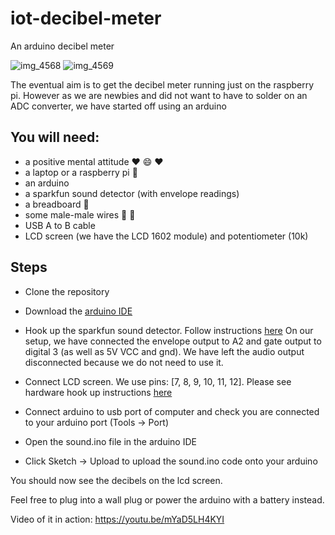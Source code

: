 # iot-decibel-meter
An arduino decibel meter

![img_4568](https://user-images.githubusercontent.com/11833296/34159583-afba8346-e4c1-11e7-946e-8052d99149c2.jpg)
![img_4569](https://user-images.githubusercontent.com/11833296/34159585-afe318c4-e4c1-11e7-8041-bea868c1ef4c.jpg)

The eventual aim is to get the decibel meter running just on the raspberry pi. However as we are newbies and did not want to have to solder on an ADC converter, we have started off using an arduino

## You will need:
- a positive mental attitude :heart: :smile: :heart:
- a laptop or a raspberry pi :cake:
- an arduino
- a sparkfun sound detector (with envelope readings)
- a breadboard :bread:
- some male-male wires :boy: :boy:
- USB A to B cable
- LCD screen (we have the LCD 1602 module) and potentiometer (10k)

## Steps
- Clone the repository
- Download the [arduino IDE](https://www.arduino.cc/en/Main/Software)
- Hook up the sparkfun sound detector. Follow instructions [here](https://learn.sparkfun.com/tutorials/sound-detector-hookup-guide?_ga=2.42092133.1361593521.1505302503-234789299.1505302503#introducing-the-sound-detector)
On our setup, we have connected the envelope output to A2 and gate output to digital 3 (as well as 5V VCC and gnd). We have left the audio output disconnected because we do not need to use it.

- Connect LCD screen. We use pins: [7, 8, 9, 10, 11, 12]. Please see hardware hook up instructions [here](http://johnny-five.io/examples/lcd/)
- Connect arduino to usb port of computer and check you are connected to your arduino port (Tools -> Port)
- Open the sound.ino file in the arduino IDE
- Click Sketch -> Upload to upload the sound.ino code onto your arduino

You should now see the decibels on the lcd screen.

Feel free to plug into a wall plug or power the arduino with a battery instead.

Video of it in action: https://youtu.be/mYaD5LH4KYI
